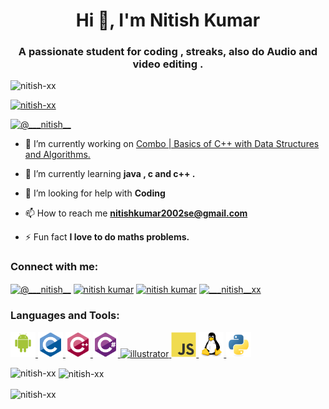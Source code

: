 <h1 align="center">Hi 👋, I'm Nitish Kumar</h1>
<h3 align="center">A passionate student for coding , streaks, also do Audio and video editing .</h3>

<p align="left"> <img src="https://komarev.com/ghpvc/?username=nitish-xx&label=Profile%20views&color=0e75b6&style=flat" alt="nitish-xx" /> </p>

<p align="left"> <a href="https://github.com/ryo-ma/github-profile-trophy"><img src="https://github-profile-trophy.vercel.app/?username=nitish-xx" alt="nitish-xx" /></a> </p>

<p align="left"> <a href="https://twitter.com/@___nitish__" target="blank"><img src="https://img.shields.io/twitter/follow/@___nitish__?logo=twitter&style=for-the-badge" alt="@___nitish__" /></a> </p>

- 🔭 I’m currently working on [Combo | Basics of C++ with Data Structures and Algorithms.](https://www.codingninjas.com/)

- 🌱 I’m currently learning **java , c and c++ .**

- 🤝 I’m looking for help with **Coding**

- 📫 How to reach me **nitishkumar2002se@gmail.com**

- ⚡ Fun fact **I love to do maths problems.**

<h3 align="left">Connect with me:</h3>
<p align="left">
<a href="https://twitter.com/@___nitish__" target="blank"><img align="center" src="https://raw.githubusercontent.com/rahuldkjain/github-profile-readme-generator/master/src/images/icons/Social/twitter.svg" alt="@___nitish__" height="30" width="40" /></a>
<a href="https://linkedin.com/in/nitish kumar" target="blank"><img align="center" src="https://raw.githubusercontent.com/rahuldkjain/github-profile-readme-generator/master/src/images/icons/Social/linked-in-alt.svg" alt="nitish kumar" height="30" width="40" /></a>
<a href="https://fb.com/nitish kumar" target="blank"><img align="center" src="https://raw.githubusercontent.com/rahuldkjain/github-profile-readme-generator/master/src/images/icons/Social/facebook.svg" alt="nitish kumar" height="30" width="40" /></a>
<a href="https://instagram.com/___nitish__xx" target="blank"><img align="center" src="https://raw.githubusercontent.com/rahuldkjain/github-profile-readme-generator/master/src/images/icons/Social/instagram.svg" alt="___nitish__xx" height="30" width="40" /></a>
</p>

<h3 align="left">Languages and Tools:</h3>
<p align="left"> <a href="https://developer.android.com" target="_blank" rel="noreferrer"> <img src="https://raw.githubusercontent.com/devicons/devicon/master/icons/android/android-original-wordmark.svg" alt="android" width="40" height="40"/> </a> <a href="https://www.cprogramming.com/" target="_blank" rel="noreferrer"> <img src="https://raw.githubusercontent.com/devicons/devicon/master/icons/c/c-original.svg" alt="c" width="40" height="40"/> </a> <a href="https://www.w3schools.com/cpp/" target="_blank" rel="noreferrer"> <img src="https://raw.githubusercontent.com/devicons/devicon/master/icons/cplusplus/cplusplus-original.svg" alt="cplusplus" width="40" height="40"/> </a> <a href="https://www.w3schools.com/cs/" target="_blank" rel="noreferrer"> <img src="https://raw.githubusercontent.com/devicons/devicon/master/icons/csharp/csharp-original.svg" alt="csharp" width="40" height="40"/> </a> <a href="https://www.adobe.com/in/products/illustrator.html" target="_blank" rel="noreferrer"> <img src="https://www.vectorlogo.zone/logos/adobe_illustrator/adobe_illustrator-icon.svg" alt="illustrator" width="40" height="40"/> </a> <a href="https://developer.mozilla.org/en-US/docs/Web/JavaScript" target="_blank" rel="noreferrer"> <img src="https://raw.githubusercontent.com/devicons/devicon/master/icons/javascript/javascript-original.svg" alt="javascript" width="40" height="40"/> </a> <a href="https://www.linux.org/" target="_blank" rel="noreferrer"> <img src="https://raw.githubusercontent.com/devicons/devicon/master/icons/linux/linux-original.svg" alt="linux" width="40" height="40"/> </a> <a href="https://www.python.org" target="_blank" rel="noreferrer"> <img src="https://raw.githubusercontent.com/devicons/devicon/master/icons/python/python-original.svg" alt="python" width="40" height="40"/> </a> </p>

<p><img align="left" src="https://github-readme-stats.vercel.app/api/top-langs?username=nitish-xx&show_icons=true&locale=en&layout=compact" alt="nitish-xx" /></p>

<p>&nbsp;<img align="center" src="https://github-readme-stats.vercel.app/api?username=nitish-xx&show_icons=true&locale=en" alt="nitish-xx" /></p>

<p><img align="center" src="https://github-readme-streak-stats.herokuapp.com/?user=nitish-xx&" alt="nitish-xx" /></p>
